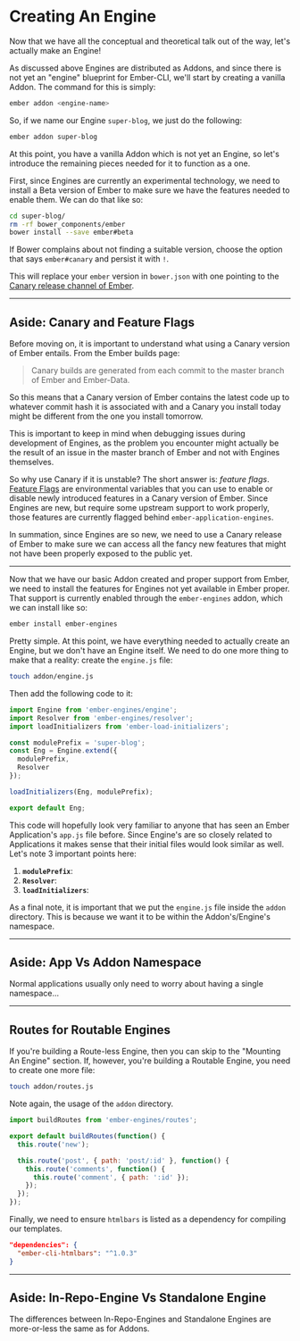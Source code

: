# Creating An Engine

Now that we have all the conceptual and theoretical talk out of the way, let's actually make an Engine!

As discussed above Engines are distributed as Addons, and since there is not yet an "engine" blueprint for Ember-CLI, we'll start by creating a vanilla Addon. The command for this is simply:

```bash
ember addon <engine-name>
```

So, if we name our Engine `super-blog`, we just do the following:

```bash
ember addon super-blog
```

At this point, you have a vanilla Addon which is not yet an Engine, so let's introduce the remaining pieces needed for it to function as a one.

First, since Engines are currently an experimental technology, we need to install a Beta version of Ember to make sure we have the features needed to enable them. We can do that like so:

```bash
cd super-blog/
rm -rf bower_components/ember
bower install --save ember#beta
```

If Bower complains about not finding a suitable version, choose the option that says `ember#canary` and persist it with `!`.

This will replace your `ember` version in `bower.json` with one pointing to the [Canary release channel of Ember](http://emberjs.com/builds/#/canary).

---

## Aside: Canary and Feature Flags

Before moving on, it is important to understand what using a Canary version of Ember entails. From the Ember builds page:

> Canary builds are generated from each commit to the master branch of Ember and Ember-Data.

So this means that a Canary version of Ember contains the latest code up to whatever commit hash it is associated with and a Canary you install today might be different from the one you install tomorrow.

This is important to keep in mind when debugging issues during development of Engines, as the problem you encounter might actually be the result of an issue in the master branch of Ember and not with Engines themselves.

So why use Canary if it is unstable? The short answer is: _feature flags_. [Feature Flags](https://guides.emberjs.com/v2.5.0/configuring-ember/feature-flags/) are environmental variables that you can use to enable or disable newly introduced features in a Canary version of Ember. Since Engines are new, but require some upstream support to work properly, those features are currently flagged behind `ember-application-engines`.

In summation, since Engines are so new, we need to use a Canary release of Ember to make sure we can access all the fancy new features that might not have been properly exposed to the public yet.

---

Now that we have our basic Addon created and proper support from Ember, we need to install the features for Engines not yet available in Ember proper. That support is currently enabled through the `ember-engines` addon, which we can install like so:

```bash
ember install ember-engines
```

Pretty simple. At this point, we have everything needed to actually create an Engine, but we don't have an Engine itself. We need to do one more thing to make that a reality: create the `engine.js` file:

```bash
touch addon/engine.js
```

Then add the following code to it:

```js
import Engine from 'ember-engines/engine';
import Resolver from 'ember-engines/resolver';
import loadInitializers from 'ember-load-initializers';

const modulePrefix = 'super-blog';
const Eng = Engine.extend({
  modulePrefix,
  Resolver
});

loadInitializers(Eng, modulePrefix);

export default Eng;
```

This code will hopefully look very familiar to anyone that has seen an Ember Application's `app.js` file before. Since Engine's are so closely related to Applications it makes sense that their initial files would look similar as well. Let's note 3 important points here:

1. **`modulePrefix`**:
2. **`Resolver`**:
3. **`loadInitializers`**:

As a final note, it is important that we put the `engine.js` file inside the `addon` directory. This is because we want it to be within the Addon's/Engine's namespace.



---

## Aside: App Vs Addon Namespace

Normal applications usually only need to worry about having a single namespace...

---

## Routes for Routable Engines

If you're building a Route-less Engine, then you can skip to the "Mounting An Engine" section. If, however, you're building a Routable Engine, you need to create one more file:

```bash
touch addon/routes.js
```

Note again, the usage of the `addon` directory.

```js
import buildRoutes from 'ember-engines/routes';

export default buildRoutes(function() {
  this.route('new');

  this.route('post', { path: 'post/:id' }, function() {
    this.route('comments', function() {
      this.route('comment', { path: ':id' });
    });
  });
});
```

Finally, we need to ensure `htmlbars` is listed as a dependency for compiling our templates.

```json
"dependencies": {
  "ember-cli-htmlbars": "^1.0.3"
}
```

---

## Aside: In-Repo-Engine Vs Standalone Engine

The differences between In-Repo-Engines and Standalone Engines are more-or-less the same as for Addons.
